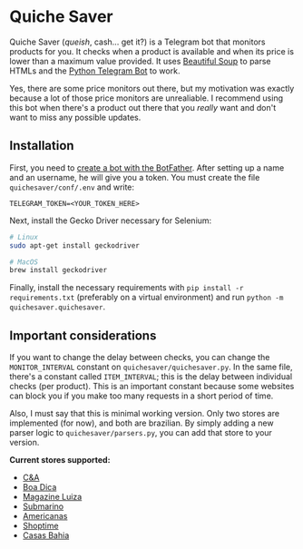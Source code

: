 # Quiche Saver

Quiche Saver (_queish_, cash... get it?) is a Telegram bot that monitors products
for you. It checks when a product is available and when its price is lower than a
maximum value provided. It uses [Beautiful Soup](https://www.crummy.com/software/BeautifulSoup/)
to parse HTMLs and the [Python Telegram Bot](https://python-telegram-bot.readthedocs.io/en/stable/)
to work.

Yes, there are some price monitors out there, but my motivation was exactly because
a lot of those price monitors are unrealiable. I recommend using this bot when
there's a product out there that you _really_ want and don't want to miss any
possible updates.

## Installation

First, you need to [create a bot with the BotFather](https://core.telegram.org/bots#creating-a-new-bot).
After setting up a name and an username, he will give you a token. You must create
the file `quichesaver/conf/.env` and write:

```
TELEGRAM_TOKEN=<YOUR_TOKEN_HERE>
```

Next, install the Gecko Driver necessary for Selenium:

```bash
# Linux
sudo apt-get install geckodriver

# MacOS
brew install geckodriver
```

Finally, install the necessary requirements with `pip install -r requirements.txt`
(preferably on a virtual environment) and run `python -m quichesaver.quichesaver`.

## Important considerations

If you want to change the delay between checks, you can change the `MONITOR_INTERVAL`
constant on `quichesaver/quichesaver.py`. In the same file, there's a constant called
`ITEM_INTERVAL`; this is the delay between individual checks (per product). This is
an important constant because some websites can block you if you make too many requests
in a short period of time.

Also, I must say that this is minimal working version. Only two stores are implemented
(for now), and both are brazilian. By simply adding a new parser logic to
`quichesaver/parsers.py`, you can add that store to your version.

**Current stores supported:**
- [C&A](https://www.cea.com.br/)
- [Boa Dica](https://www.boadica.com.br/)
- [Magazine Luiza](https://www.magazineluiza.com.br/)
- [Submarino](https://www.submarino.com.br/)
- [Americanas](https://www.americanas.com.br/)
- [Shoptime](https://www.shoptime.com.br/)
- [Casas Bahia](https://www.casasbahia.com.br/)
